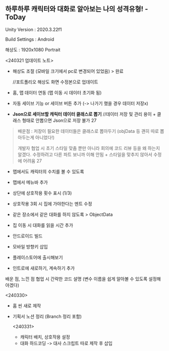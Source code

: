 ## 하루하루 캐릭터와 대화로 알아보는 나의 성격유형! - ToDay
Unity Version : 2020.3.22f1

Build Settings : Android

해상도 : 1920x1080 Portrait


<240321 업데이트 노트>
- 해상도 조절 (모바일 크기에서 pc로 변경되어 있었음) > 완료

  //포트폴리오 해상도 화면 수정본으로 업데이트

- 홈, 맵 데이터 연동 (맵 이동 시 데이터 초기화 됨)
- 자동 세이브 기능 or 세이브 버튼 추가 (-> 나가기 했을 경우 데이터 저장x)
- **Json으로 세이브할 캐릭터 데이터 클래스로 뽑기** //데이터 저장 및 관리 용이 + 클래스 형태로 안뽑으면 Json으로 저장 불가 27
> 배운점 : 저장이 필요한 데이터들은 클래스로 뽑아두기 (objData 등 괜히 따로 뽑아두는게 아니었다!)
>
> 개발자 협업 시 초기 스타일 맞춤 뿐만 아니라 회의에 코드 리뷰 등을 왜 하는지 알겠다. 수정하려고 다른 파트 보니까 이해 안됨 + 스타일을 맞추지 않아서 수정에 어려움 27

- 맵에서도 캐릭터의 수치를 볼 수 있도록
- 맵에서 메뉴바 추가
- 상단에 상호작용 횟수 표시 (1/3)
- 상호작용 3회 시 집에 가야한다는 멘트 수정

- 같은 장소에서 같은 대화를 하지 않도록 > ObjectData

- 집 이동 시 대화를 읽을 시간 추가

- 안드로이드 빌드
- 모바일 방향키 삽입
- 플레이스토어에 출시해보기

- 인트로에 새로하기, 계속하기 추가

배운 점, 느낀 점
협업 시 간략한 코드 설명 (변수 이름을 쉽게 알아볼 수 있도록 설정해야겠다)

<240330>
- 홈 씬 새로 제작
- 기획서 노션 정리 (Branch 정리 포함)

  <240331>
  - 캐릭터 배치, 상호작용 설정
  - 대화 하드코딩 -> 대사 스크립트 따로 제작 후 삽입
